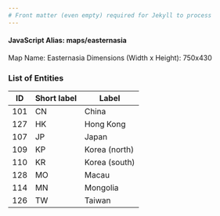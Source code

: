 ```yaml
---
# Front matter (even empty) required for Jekyll to process
---
```


#### JavaScript Alias: maps/easternasia

Map Name: Easternasia
Dimensions (Width x Height): 750x430





### List of Entities

ID | Short label | Label
---|---|---|
101|CN|China
127|HK|Hong Kong
107|JP|Japan
109|KP|Korea (north)
110|KR|Korea (south)
128|MO|Macau
114|MN|Mongolia
126|TW|Taiwan


